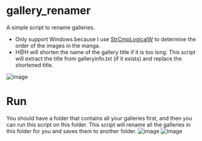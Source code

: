 # gallery_renamer
A simple script to rename galleries.
- Only support Windows because I use [StrCmpLogicalW](https://learn.microsoft.com/en-us/windows/win32/api/shlwapi/nf-shlwapi-strcmplogicalw)
to determine the order of the images in the manga.
- H@H will shorten the name of the gallery title if it is too long.
This script will extract the title from galleryinfo.txt (if it exists) and replace the shortened title.

![image](https://github.com/cj2yt11/gallery_renamer/assets/147161189/fc38c620-db50-4ae7-b482-d92be287255f)

# Run
You should have a folder that contains all your galleries first, and then you can run this script on this folder.
This script will rename all the galleries in this folder for you and saves them to another folder.
![image](https://github.com/cj2yt11/gallery_renamer/assets/147161189/46c0d24e-f403-48ef-9342-fa586d272634)
![image](https://github.com/cj2yt11/gallery_renamer/assets/147161189/ffee41ef-885a-4d5b-b87d-3838f10cb0d3)

